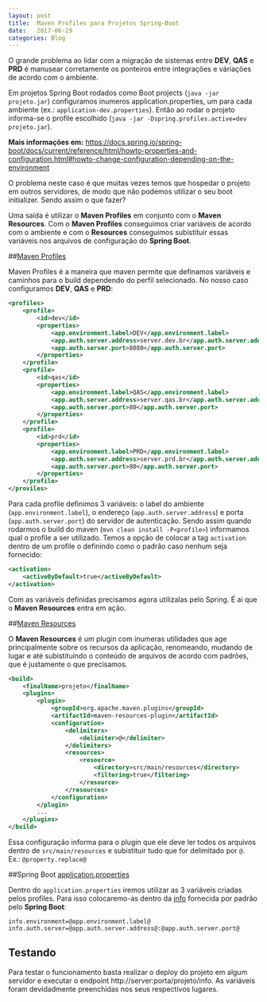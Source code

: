 ```yaml
---
layout: post
title:  Maven Profiles para Projetos Spring-Boot
date:   2017-06-29
categories: Blog
---
```


O grande problema ao lidar com a migração de sistemas entre **DEV**, **QAS** e **PRD** é manusear corretamente os ponteiros entre integrações e váriações de acordo com o ambiente.

Em projetos Spring Boot rodados como Boot projects (`java -jar projeto.jar`) configuramos inumeros application.properties, um para cada ambiente (ex.: `application-dev.properties`). Então ao rodar o projeto informa-se o profile escolhido (`java -jar -Dspring.profiles.active=dev projeto.jar`).

**Mais informações em:** <https://docs.spring.io/spring-boot/docs/current/reference/html/howto-properties-and-configuration.html#howto-change-configuration-depending-on-the-environment>

O problema neste caso é que muitas vezes temos que hospedar o projeto em outros servidores, de modo que não podemos utilizar o seu boot initializer. Sendo assim o que fazer?

Uma saída é utilizar o **Maven Profiles** em conjunto com o **Maven Resources**. Com o **Maven Profiles** conseguimos criar variáveis de acordo com o ambiente e com o **Resources** conseguimos subistituir essas variáveis nos arquivos de configuração do **Spring Boot**.

##[Maven Profiles](http://maven.apache.org/guides/introduction/introduction-to-profiles.html)

Maven Profiles é a maneira que maven permite que definamos variáveis e caminhos para o build dependendo do perfil selecionado. No nosso caso configuramos **DEV**, **QAS** e **PRD**:

```xml
<profiles>
    <profile>
        <id>dev</id>
        <properties>
            <app.environment.label>DEV</app.environment.label>
            <app.auth.server.address>server.dev.br</app.auth.server.address>
            <app.auth.server.port>8080</app.auth.server.port>
        </properties>
    </profile>
    <profile>
        <id>qas</id>
        <properties>
            <app.environment.label>QAS</app.environment.label>
            <app.auth.server.address>server.qas.br</app.auth.server.address>
            <app.auth.server.port>80</app.auth.server.port>
        </properties>
    </profile>
    <profile>
        <id>prd</id>
        <properties>
            <app.environment.label>PRD</app.environment.label>
            <app.auth.server.address>server.prd.br</app.auth.server.address>
            <app.auth.server.port>80</app.auth.server.port>
        </properties>
    </profile>
</proviles>
```

Para cada profile definimos 3 variáveis: o label do ambiente (`app.environment.label`), o endereço (`app.auth.server.address`) e porta (`app.auth.server.port`) do servidor de autenticação. Sendo assim quando rodarmos o build do maven (`mvn clean install -P<profile>`) informamos qual o profile a ser utilizado. Temos a opção de colocar a tag `activation` dentro de um profile o definindo como o padrão caso nenhum seja fornecido:

```xml
<activation>
    <activeByDefault>true</activeByDefault>
</activation>
```

Com as variáveis definidas precisamos agora utilizalas pelo Spring. É ai que o **Maven Resources** entra em ação.

##[Maven Resources](https://maven.apache.org/plugins/maven-resources-plugin/)

O **Maven Resources** é um plugin com inumeras utilidades que age principalmente sobre os recursos da aplicação, renomeando, mudando de lugar e até subistituindo o conteúdo de arquivos de acordo com padrões, que é justamente o que precisamos.

```xml
<build>
    <finalName>projeto</finalName>
    <plugins>
        <plugin>
            <groupId>org.apache.maven.plugins</groupId>
            <artifactId>maven-resources-plugin</artifactId>
            <configuration>
                <delimiters>
                    <delimiter>@</delimiter>
                </delimiters>
                <resources>
                    <resource>
                        <directory>src/main/resources</directory>
                        <filtering>true</filtering>
                    </resource>
                </resources>
            </configuration>
        </plugin>
        ...
    </plugins>
</build>
```

Essa configuração informa para o plugin que ele deve ler todos os arquivos dentro de `src/main/resources` e subistituir tudo que for delimitado por `@`. Ex.: `@property.replace@`

##Spring Boot [application.properties](https://docs.spring.io/spring-boot/docs/current/reference/html/common-application-properties.html)

Dentro do `application.properties` iremos utilizar as 3 variáveis criadas pelos profiles. Para isso colocaremo-as dentro da [info](https://docs.spring.io/spring-boot/docs/current/reference/html/production-ready-endpoints.html#production-ready-application-info-env) fornecida por padrão pelo **Spring Boot**:

```
info.environment=@app.environment.label@
info.auth.server=@app.auth.server.address@:@app.auth.server.port@
```

Testando
--------

Para testar o funcionamento basta realizar o deploy do projeto em algum servidor e executar o endpoint http://server:porta/projeto/info.
As variáveis foram devidadmente preenchidas nos seus respectivos lugares.